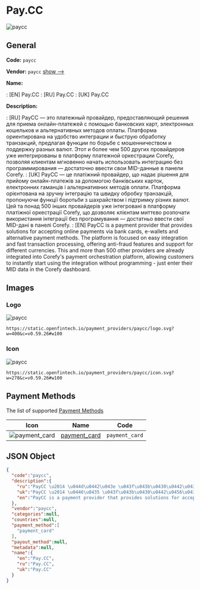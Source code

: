 
# Pay.CC 
![paycc](https://static.openfintech.io/payment_providers/paycc/logo.svg?w=400&c=v0.59.26#w100)  

## General 
 
**Code:** `paycc` 
 
**Vendor:** `paycc` [show -->](/vendors/paycc/) 
 
**Name:** 
 
:	[EN] Pay.CC 
:	[RU] Pay.CC 
:	[UK] Pay.CC 
 
**Description:** 
 
: [RU] PayCC — это платежный провайдер, предоставляющий решения для приема онлайн-платежей с помощью банковских карт, электронных кошельков и альтернативных методов оплаты. Платформа ориентирована на удобство интеграции и быструю обработку транзакций, предлагая функции по борьбе с мошенничеством и поддержку разных валют. Этот и более чем 500 других провайдеров уже интегрированы в платформу платежной оркестрации Corefy, позволяя клиентам мгновенно начать использовать интеграцию без программирования — достаточно ввести свои MID-данные в панели Corefy. 
: [UK] PayCC — це платіжний провайдер, що надає рішення для прийому онлайн-платежів за допомогою банківських карток, електронних гаманців і альтернативних методів оплати. Платформа орієнтована на зручну інтеграцію та швидку обробку транзакцій, пропонуючи функції боротьби з шахрайством і підтримку різних валют. Цей та понад 500 інших провайдерів уже інтегровані в платформу платіжної оркестрації Corefy, що дозволяє клієнтам миттєво розпочати використання інтеграції без програмування — достатньо ввести свої MID-дані в панелі Corefy. 
: [EN] PayCC is a payment provider that provides solutions for accepting online payments via bank cards, e-wallets and alternative payment methods. The platform is focused on easy integration and fast transaction processing, offering anti-fraud features and support for different currencies. This and more than 500 other providers are already integrated into Corefy's payment orchestration platform, allowing customers to instantly start using the integration without programming - just enter their MID data in the Corefy dashboard. 
 

## Images 

### Logo 
 
![paycc](https://static.openfintech.io/payment_providers/paycc/logo.svg?w=400&c=v0.59.26#w100)  

```
https://static.openfintech.io/payment_providers/paycc/logo.svg?w=400&c=v0.59.26#w100
```  

### Icon 
 
![paycc](https://static.openfintech.io/payment_providers/paycc/icon.svg?w=278&c=v0.59.26#w100)  

```
https://static.openfintech.io/payment_providers/paycc/icon.svg?w=278&c=v0.59.26#w100
```  

## Payment Methods 
 
The list of supported [Payment Methods](/payment-methods/) 

|Icon|Name|Code| 
|:---:|:---:|:---:| 
|![payment_card](https://static.openfintech.io/payment_methods/payment_card/icon.svg?w=278&c=v0.59.26#w100) |[payment_card](/payment-methods/payment_card/)|`payment_card`| 
 

## JSON Object 

```json
{
  "code":"paycc",
  "description":{
    "ru":"PayCC \u2014 \u044d\u0442\u043e \u043f\u043b\u0430\u0442\u0435\u0436\u043d\u044b\u0439 \u043f\u0440\u043e\u0432\u0430\u0439\u0434\u0435\u0440, \u043f\u0440\u0435\u0434\u043e\u0441\u0442\u0430\u0432\u043b\u044f\u044e\u0449\u0438\u0439 \u0440\u0435\u0448\u0435\u043d\u0438\u044f \u0434\u043b\u044f \u043f\u0440\u0438\u0435\u043c\u0430 \u043e\u043d\u043b\u0430\u0439\u043d-\u043f\u043b\u0430\u0442\u0435\u0436\u0435\u0439 \u0441 \u043f\u043e\u043c\u043e\u0449\u044c\u044e \u0431\u0430\u043d\u043a\u043e\u0432\u0441\u043a\u0438\u0445 \u043a\u0430\u0440\u0442, \u044d\u043b\u0435\u043a\u0442\u0440\u043e\u043d\u043d\u044b\u0445 \u043a\u043e\u0448\u0435\u043b\u044c\u043a\u043e\u0432 \u0438 \u0430\u043b\u044c\u0442\u0435\u0440\u043d\u0430\u0442\u0438\u0432\u043d\u044b\u0445 \u043c\u0435\u0442\u043e\u0434\u043e\u0432 \u043e\u043f\u043b\u0430\u0442\u044b. \u041f\u043b\u0430\u0442\u0444\u043e\u0440\u043c\u0430 \u043e\u0440\u0438\u0435\u043d\u0442\u0438\u0440\u043e\u0432\u0430\u043d\u0430 \u043d\u0430 \u0443\u0434\u043e\u0431\u0441\u0442\u0432\u043e \u0438\u043d\u0442\u0435\u0433\u0440\u0430\u0446\u0438\u0438 \u0438 \u0431\u044b\u0441\u0442\u0440\u0443\u044e \u043e\u0431\u0440\u0430\u0431\u043e\u0442\u043a\u0443 \u0442\u0440\u0430\u043d\u0437\u0430\u043a\u0446\u0438\u0439, \u043f\u0440\u0435\u0434\u043b\u0430\u0433\u0430\u044f \u0444\u0443\u043d\u043a\u0446\u0438\u0438 \u043f\u043e \u0431\u043e\u0440\u044c\u0431\u0435 \u0441 \u043c\u043e\u0448\u0435\u043d\u043d\u0438\u0447\u0435\u0441\u0442\u0432\u043e\u043c \u0438 \u043f\u043e\u0434\u0434\u0435\u0440\u0436\u043a\u0443 \u0440\u0430\u0437\u043d\u044b\u0445 \u0432\u0430\u043b\u044e\u0442. \u042d\u0442\u043e\u0442 \u0438 \u0431\u043e\u043b\u0435\u0435 \u0447\u0435\u043c 500 \u0434\u0440\u0443\u0433\u0438\u0445 \u043f\u0440\u043e\u0432\u0430\u0439\u0434\u0435\u0440\u043e\u0432 \u0443\u0436\u0435 \u0438\u043d\u0442\u0435\u0433\u0440\u0438\u0440\u043e\u0432\u0430\u043d\u044b \u0432 \u043f\u043b\u0430\u0442\u0444\u043e\u0440\u043c\u0443 \u043f\u043b\u0430\u0442\u0435\u0436\u043d\u043e\u0439 \u043e\u0440\u043a\u0435\u0441\u0442\u0440\u0430\u0446\u0438\u0438 Corefy, \u043f\u043e\u0437\u0432\u043e\u043b\u044f\u044f \u043a\u043b\u0438\u0435\u043d\u0442\u0430\u043c \u043c\u0433\u043d\u043e\u0432\u0435\u043d\u043d\u043e \u043d\u0430\u0447\u0430\u0442\u044c \u0438\u0441\u043f\u043e\u043b\u044c\u0437\u043e\u0432\u0430\u0442\u044c \u0438\u043d\u0442\u0435\u0433\u0440\u0430\u0446\u0438\u044e \u0431\u0435\u0437 \u043f\u0440\u043e\u0433\u0440\u0430\u043c\u043c\u0438\u0440\u043e\u0432\u0430\u043d\u0438\u044f \u2014 \u0434\u043e\u0441\u0442\u0430\u0442\u043e\u0447\u043d\u043e \u0432\u0432\u0435\u0441\u0442\u0438 \u0441\u0432\u043e\u0438 MID-\u0434\u0430\u043d\u043d\u044b\u0435 \u0432 \u043f\u0430\u043d\u0435\u043b\u0438 Corefy.",
    "uk":"PayCC \u2014 \u0446\u0435 \u043f\u043b\u0430\u0442\u0456\u0436\u043d\u0438\u0439 \u043f\u0440\u043e\u0432\u0430\u0439\u0434\u0435\u0440, \u0449\u043e \u043d\u0430\u0434\u0430\u0454 \u0440\u0456\u0448\u0435\u043d\u043d\u044f \u0434\u043b\u044f \u043f\u0440\u0438\u0439\u043e\u043c\u0443 \u043e\u043d\u043b\u0430\u0439\u043d-\u043f\u043b\u0430\u0442\u0435\u0436\u0456\u0432 \u0437\u0430 \u0434\u043e\u043f\u043e\u043c\u043e\u0433\u043e\u044e \u0431\u0430\u043d\u043a\u0456\u0432\u0441\u044c\u043a\u0438\u0445 \u043a\u0430\u0440\u0442\u043e\u043a, \u0435\u043b\u0435\u043a\u0442\u0440\u043e\u043d\u043d\u0438\u0445 \u0433\u0430\u043c\u0430\u043d\u0446\u0456\u0432 \u0456 \u0430\u043b\u044c\u0442\u0435\u0440\u043d\u0430\u0442\u0438\u0432\u043d\u0438\u0445 \u043c\u0435\u0442\u043e\u0434\u0456\u0432 \u043e\u043f\u043b\u0430\u0442\u0438. \u041f\u043b\u0430\u0442\u0444\u043e\u0440\u043c\u0430 \u043e\u0440\u0456\u0454\u043d\u0442\u043e\u0432\u0430\u043d\u0430 \u043d\u0430 \u0437\u0440\u0443\u0447\u043d\u0443 \u0456\u043d\u0442\u0435\u0433\u0440\u0430\u0446\u0456\u044e \u0442\u0430 \u0448\u0432\u0438\u0434\u043a\u0443 \u043e\u0431\u0440\u043e\u0431\u043a\u0443 \u0442\u0440\u0430\u043d\u0437\u0430\u043a\u0446\u0456\u0439, \u043f\u0440\u043e\u043f\u043e\u043d\u0443\u044e\u0447\u0438 \u0444\u0443\u043d\u043a\u0446\u0456\u0457 \u0431\u043e\u0440\u043e\u0442\u044c\u0431\u0438 \u0437 \u0448\u0430\u0445\u0440\u0430\u0439\u0441\u0442\u0432\u043e\u043c \u0456 \u043f\u0456\u0434\u0442\u0440\u0438\u043c\u043a\u0443 \u0440\u0456\u0437\u043d\u0438\u0445 \u0432\u0430\u043b\u044e\u0442. \u0426\u0435\u0439 \u0442\u0430 \u043f\u043e\u043d\u0430\u0434 500 \u0456\u043d\u0448\u0438\u0445 \u043f\u0440\u043e\u0432\u0430\u0439\u0434\u0435\u0440\u0456\u0432 \u0443\u0436\u0435 \u0456\u043d\u0442\u0435\u0433\u0440\u043e\u0432\u0430\u043d\u0456 \u0432 \u043f\u043b\u0430\u0442\u0444\u043e\u0440\u043c\u0443 \u043f\u043b\u0430\u0442\u0456\u0436\u043d\u043e\u0457 \u043e\u0440\u043a\u0435\u0441\u0442\u0440\u0430\u0446\u0456\u0457 Corefy, \u0449\u043e \u0434\u043e\u0437\u0432\u043e\u043b\u044f\u0454 \u043a\u043b\u0456\u0454\u043d\u0442\u0430\u043c \u043c\u0438\u0442\u0442\u0454\u0432\u043e \u0440\u043e\u0437\u043f\u043e\u0447\u0430\u0442\u0438 \u0432\u0438\u043a\u043e\u0440\u0438\u0441\u0442\u0430\u043d\u043d\u044f \u0456\u043d\u0442\u0435\u0433\u0440\u0430\u0446\u0456\u0457 \u0431\u0435\u0437 \u043f\u0440\u043e\u0433\u0440\u0430\u043c\u0443\u0432\u0430\u043d\u043d\u044f \u2014 \u0434\u043e\u0441\u0442\u0430\u0442\u043d\u044c\u043e \u0432\u0432\u0435\u0441\u0442\u0438 \u0441\u0432\u043e\u0457 MID-\u0434\u0430\u043d\u0456 \u0432 \u043f\u0430\u043d\u0435\u043b\u0456 Corefy.",
    "en":"PayCC is a payment provider that provides solutions for accepting online payments via bank cards, e-wallets and alternative payment methods. The platform is focused on easy integration and fast transaction processing, offering anti-fraud features and support for different currencies. This and more than 500 other providers are already integrated into Corefy's payment orchestration platform, allowing customers to instantly start using the integration without programming - just enter their MID data in the Corefy dashboard."
  },
  "vendor":"paycc",
  "categories":null,
  "countries":null,
  "payment_method":[
    "payment_card"
  ],
  "payout_method":null,
  "metadata":null,
  "name":{
    "en":"Pay.CC",
    "ru":"Pay.CC",
    "uk":"Pay.CC"
  }
}
```  
